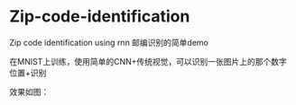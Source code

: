 # Zip-code-identification
Zip code identification using rnn
邮编识别的简单demo

在MNIST上训练，使用简单的CNN+传统视觉，可以识别一张图片上的那个数字位置+识别

效果如图：

